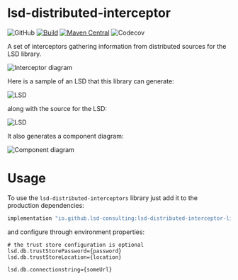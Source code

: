 # lsd-distributed-interceptor
![GitHub](https://img.shields.io/github/license/lsd-consulting/lsd-distributed-interceptors)
[![Build](https://github.com/lsd-consulting/lsd-distributed-interceptors/actions/workflows/macos-build.yml/badge.svg)](https://github.com/lsd-consulting/lsd-distributed-interceptors/actions/workflows/macos-build.yml)
[![Maven Central](https://img.shields.io/maven-central/v/io.github.lsd-consulting/lsd-distributed-interceptors.svg?label=Maven%20Central)](https://search.maven.org/search?q=g:%22io.github.lsd-consulting%22%20AND%20a:%22lsd-distributed-interceptors%22)
![Codecov](https://img.shields.io/codecov/c/github/lsd-consulting/lsd-distributed-interceptors)

A set of interceptors gathering information from distributed sources for the LSD library.

![Interceptor diagram](https://github.com/lsd-consulting/lsd-distributed-interceptors/blob/master/image/lsd-distributed-interceptor-library.png?raw=true)

Here is a sample of an LSD that this library can generate:

![LSD](https://github.com/lsd-consulting/lsd-distributed-interceptors/blob/master/image/lsd-example.png?raw=true)

along with the source for the LSD:

![LSD](https://github.com/lsd-consulting/lsd-distributed-interceptors/blob/master/image/lsd-source-example.png?raw=true)


It also generates a component diagram:

![Component diagram](https://github.com/lsd-consulting/lsd-distributed-interceptors/blob/master/image/lsd-component-diagram-example.png?raw=true)

# Usage

To use the `lsd-distributed-interceptors` library just add it to the production dependencies:

```groovy
implementation "io.github.lsd-consulting:lsd-distributed-interceptor-library:1.0.0"
```

and configure through environment properties:

```properties
# the trust store configuration is optional
lsd.db.trustStorePassword={password}
lsd.db.trustStoreLocation={location}

lsd.db.connectionstring={someUrl}
```